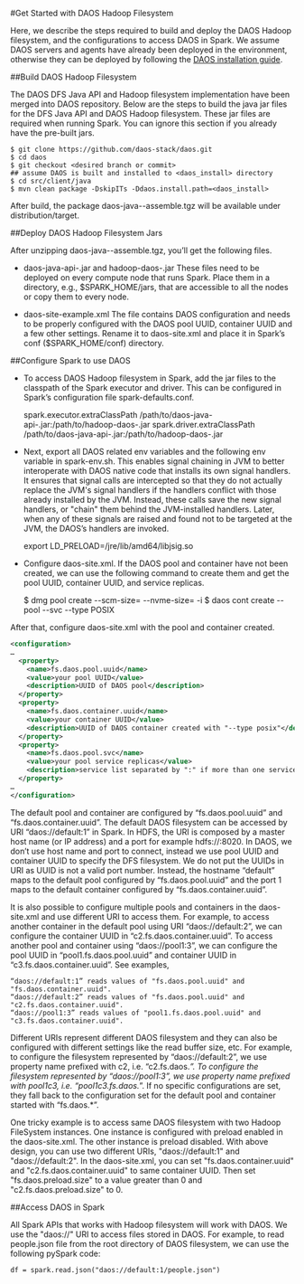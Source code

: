 #Get Started with DAOS Hadoop Filesystem

Here, we describe the steps required to build and deploy the DAOS Hadoop filesystem, and the configurations to access
DAOS in Spark. We assume DAOS servers and agents have already been deployed in the environment, otherwise they can be
deployed by following the [DAOS installation guide](https://daos-stack.github.io/admin/installation/).

##Build DAOS Hadoop Filesystem

The DAOS DFS Java API and Hadoop filesystem implementation have been merged into DAOS repository. Below are the steps
to build the java jar files for the DFS Java API and DAOS Hadoop filesystem. These jar files are required when running
Spark. You can ignore this section if you already have the pre-built jars.


    $ git clone https://github.com/daos-stack/daos.git
    $ cd daos
    $ git checkout <desired branch or commit>
    ## assume DAOS is built and installed to <daos_install> directory
    $ cd src/client/java
    $ mvn clean package -DskipITs -Ddaos.install.path=<daos_install>

After build, the package daos-java-<version>-assemble.tgz will be available under distribution/target.

##Deploy DAOS Hadoop Filesystem Jars

After unzipping daos-java-<version>-assemble.tgz, you’ll get the following files.
* daos-java-api-<version>.jar and hadoop-daos-<version>.jar
These files need to be deployed on every compute node that runs Spark. Place them in a directory, e.g.,
$SPARK_HOME/jars, that are accessible to all the nodes or copy them to every node.

* daos-site-example.xml
The file contains DAOS configuration and needs to be properly configured with the DAOS pool UUID, container UUID and a
few other settings. Rename it to daos-site.xml and place it in Spark’s conf ($SPARK_HOME/conf) directory.

##Configure Spark to use DAOS

* To access DAOS Hadoop filesystem in Spark, add the jar files to the classpath of the Spark executor and driver. This
can be configured in Spark’s configuration file spark-defaults.conf.


    spark.executor.extraClassPath   /path/to/daos-java-api-<version>.jar:/path/to/hadoop-daos-<version>.jar
    spark.driver.extraClassPath     /path/to/daos-java-api-<version>.jar:/path/to/hadoop-daos-<version>.jar

* Next, export all DAOS related env variables and the following env variable in spark-env.sh. This enables signal
chaining in JVM to better interoperate with DAOS native code that installs its own signal handlers. It ensures that
signal calls are intercepted so that they do not actually replace the JVM's signal handlers if the handlers conflict
with those already installed by the JVM. Instead, these calls save the new signal handlers, or "chain" them behind the
JVM-installed handlers. Later, when any of these signals are raised and found not to be targeted at the JVM, the DAOS’s
handlers are invoked.


    export LD_PRELOAD=<YOUR JDK HOME>/jre/lib/amd64/libjsig.so

* Configure daos-site.xml. If the DAOS pool and container have not been created, we can use the following command to
create them and get the pool UUID, container UUID, and service replicas.


    $ dmg pool create --scm-size=<scm size> --nvme-size=<nvme size> -i
    $ daos cont create --pool <pool UUID> --svc <service replicas> --type POSIX

After that, configure daos-site.xml with the pool and container created.

```xml
<configuration>
…
  <property>
    <name>fs.daos.pool.uuid</name>
    <value>your pool UUID</value>
    <description>UUID of DAOS pool</description>
  </property>
  <property>
    <name>fs.daos.container.uuid</name>
    <value>your container UUID</value>
    <description>UUID of DAOS container created with "--type posix"</description>
  </property>
  <property>
    <name>fs.daos.pool.svc</name>
    <value>your pool service replicas</value>
    <description>service list separated by ":" if more than one service</description>
  </property>
…
</configuration>
```

The default pool and container are configured by “fs.daos.pool.uuid” and “fs.daos.container.uuid”. The default DAOS
filesystem can be accessed by URI “daos://default:1” in Spark. In HDFS, the URI is composed by a master host name
(or IP address) and a port for example hdfs://<HostName>:8020. In DAOS, we don’t use host name and port to connect,
instead we use pool UUID and container UUID to specify the DFS filesystem. We do not put the UUIDs in URI as UUID is not
a valid port number. Instead, the hostname “default” maps to the default pool configured by “fs.daos.pool.uuid” and the
port 1 maps to the default container configured by “fs.daos.container.uuid”.

It is also possible to configure multiple pools and containers in the daos-site.xml and use different URI to access
them. For example, to access another container in the default pool using URI “daos://default:2”, we can configure the
container UUID in “c2.fs.daos.container.uuid”. To access another pool and container using “daos://pool1:3”, we can
configure the pool UUID in “pool1.fs.daos.pool.uuid” and container UUID in “c3.fs.daos.container.uuid”. See examples,


    “daos://default:1” reads values of "fs.daos.pool.uuid" and "fs.daos.container.uuid".
    “daos://default:2” reads values of "fs.daos.pool.uuid" and "c2.fs.daos.container.uuid".
    “daos://pool1:3” reads values of "pool1.fs.daos.pool.uuid" and "c3.fs.daos.container.uuid".

Different URIs represent different DAOS filesystem and they can also be configured with different settings like the read
buffer size, etc. For example, to configure the filesystem represented by “daos://default:2”, we use property name
prefixed with c2, i.e. “c2.fs.daos.*”. To configure the filesystem represented by “daos://pool1:3”, we use property name
prefixed with pool1c3, i.e. “pool1c3.fs.daos.*”. If no specific configurations are set, they fall back to the
configuration set for the default pool and container started with “fs.daos.*”.

One tricky example is to access same DAOS filesystem with two Hadoop FileSystem instances. One instance is configured
with preload enabled in the daos-site.xml. The other instance is preload disabled. With above design, you can use two
different URIs, "daos://default:1" and "daos://default:2". In the daos-site.xml, you can set "fs.daos.container.uuid"
and "c2.fs.daos.container.uuid" to same container UUID. Then set "fs.daos.preload.size" to a value greater than 0 and
"c2.fs.daos.preload.size" to 0.
           
##Access DAOS in Spark

All Spark APIs that works with Hadoop filesystem will work with DAOS. We use the "daos://" URI to access files stored in
DAOS. For example, to read people.json file from the root directory of DAOS filesystem, we can use the following pySpark
code:


    df = spark.read.json("daos://default:1/people.json")

